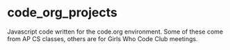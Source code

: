 # code_org_projects
Javascript code written for the code.org environment. Some of these come from AP CS classes, others are for Girls Who Code Club meetings.
